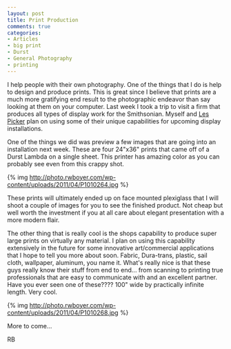 ```yaml
---
layout: post
title: Print Production
comments: true
categories:
- Articles
- big print
- Durst
- General Photography
- printing
---
```

I help people with their own photography. One of the things that I do is help to design and produce prints. This is great since I believe that prints are a much more gratifying end result to the photographic endeavor than say looking at them on your computer. Last week I took a trip to visit a firm that produces all types of display work for the Smithsonian. Myself and <a href="http://blog.lesterpickerphoto.com/">Les Picker</a> plan on using some of their unique capabilities for upcoming display installations.

One of the things we did was preview a few images that are going into an installation next week. These are four 24"x36" prints that came off of a Durst Lambda on a single sheet. This printer has amazing color as you can probably see even from this crappy shot.

{% img http://photo.rwboyer.com/wp-content/uploads/2011/04/P1010264.jpg %}

These prints will ultimately ended up on face mounted plexiglass that I will shoot a couple of images for you to see the finished product. Not cheap but well worth the investment if you at all care about elegant presentation with a more modern flair.

The other thing that is really cool is the shops capability to produce super large prints on virtually any material. I plan on using this capability extensively in the future for some innovative art/commercial applications that I hope to tell you more about soon. Fabric, Dura-trans, plastic, sail cloth, wallpaper, aluminum, you name it. What's really nice is that these guys really know their stuff from end to end... from scanning to printing true professionals that are easy to communicate with and an excellent partner. Have you ever seen one of these???? 100" wide by practically infinite length. Very cool.

{% img http://photo.rwboyer.com/wp-content/uploads/2011/04/P1010268.jpg %}

More to come...

RB